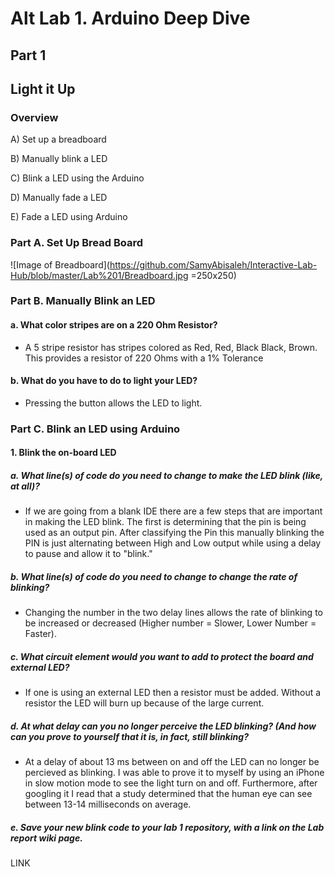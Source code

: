 # Alt Lab 1. Arduino Deep Dive
## Part 1
## Light it Up
### Overview

A) Set up a breadboard

B) Manually blink a LED

C) Blink a LED using the Arduino

D) Manually fade a LED

E) Fade a LED using Arduino

### Part A. Set Up Bread Board
![Image of Breadboard](https://github.com/SamyAbisaleh/Interactive-Lab-Hub/blob/master/Lab%201/Breadboard.jpg =250x250)


### Part B. Manually Blink an LED
#### a. What color stripes are on a 220 Ohm Resistor?
* A 5 stripe resistor has stripes colored as Red, Red, Black Black, Brown. This provides a resistor of 220 Ohms with a 1% Tolerance

#### b. What do you have to do to light your LED?
* Pressing the button allows the LED to light. 

### Part C. Blink an LED using Arduino
#### 1. Blink the on-board LED
##### a. What line(s) of code do you need to change to make the LED blink (like, at all)?
* If we are going from a blank IDE there are a few steps that are important in making the LED blink. The first is determining that the pin is being used as an output pin. After classifying the Pin this manually blinking the PIN is just alternating between High and Low output while using a delay to pause and allow it to "blink."

##### b. What line(s) of code do you need to change to change the rate of blinking?
* Changing the number in the two delay lines allows the rate of blinking to be increased or decreased (Higher number = Slower, Lower Number = Faster).

##### c. What circuit element would you want to add to protect the board and external LED?
* If one is using an external LED then a resistor must be added. Without a resistor the LED will burn up because of the large current. 

##### d. At what delay can you no longer perceive the LED blinking? (And how can you prove to yourself that it is, in fact, still blinking?
* At a delay of about 13 ms between on and off the LED can no longer be percieved as blinking. I was able to prove it to myself by using an iPhone in slow motion mode to see the light turn on and off. Furthermore, after googling it I read that a study determined that the human eye can see between 13-14 milliseconds on average.

##### e. Save your new blink code to your lab 1 repository, with a link on the Lab report wiki page.
LINK

